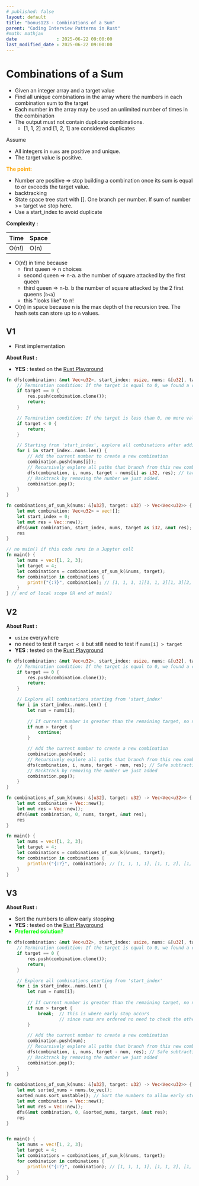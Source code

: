 ```yaml
---
# published: false
layout: default
title: "bonus123 - Combinations of a Sum"
parent: "Coding Interview Patterns in Rust"
#math: mathjax
date               : 2025-06-22 09:00:00
last_modified_date : 2025-06-22 09:00:00
---
```


# Combinations of a Sum

* Given an integer array and a target value
* Find all unique combinations in the array where the numbers in each combination sum to the target
* Each number in the array may be used an unlimited number of times in the combination
* The output must not contain duplicate combinations. 
    * [1, 1, 2] and [1, 2, 1] are considered duplicates

Assume
* All integers in `nums` are positive and unique.
* The target value is positive.



<span style="color:orange"><b>The point:</b></span>

* Number are positive => stop building a combination once its sum is equal to or exceeds the target value.
* backtracking
* State space tree start with []. One branch per number. If sum of number >= target we stop here.
* Use a start_index to avoid duplicate

**Complexity :**

| Time        | Space |
|-------------|-------|
| O(n!)       | O(n)  |

* O(n!) in time because 
    * first queen => n choices
    * second queen => n-a. a the number of square attacked by the first queen
    * third queen => n-b. b the number of square attacked by the 2 first queens (`b<a`)
    * this "looks like" to n!
* O(n) in space because n is the max depth of the recursion tree. The hash sets can store up to `n` values.









<!-- <span style="color:red"><b>TODO : </b></span> 
* Add comments in code -->


<!-- * <span style="color:lime"><b>Preferred solution?</b></span>      -->



## V1

* First implementation

**About Rust :**
* **YES** : tested on the [Rust Playground](https://play.rust-lang.org/)



```rust
fn dfs(combination: &mut Vec<u32>, start_index: usize, nums: &[u32], target: i32, res: &mut Vec<Vec<u32>>) {
    // Termination condition: If the target is equal to 0, we found a combination that sums to 'k'
    if target == 0 {
        res.push(combination.clone());
        return;
    }

    // Termination condition: If the target is less than 0, no more valid combinations can be created by adding to the current combination.
    if target < 0 {
        return;
    }

    // Starting from 'start_index', explore all combinations after adding 'nums[i]'
    for i in start_index..nums.len() {
        // Add the current number to create a new combination
        combination.push(nums[i]);
        // Recursively explore all paths that branch from this new combination
        dfs(combination, i, nums, target - nums[i] as i32, res); // target - nums[i] can be negative
        // Backtrack by removing the number we just added.
        combination.pop();
    }
}

fn combinations_of_sum_k(nums: &[u32], target: u32) -> Vec<Vec<u32>> {
    let mut combination: Vec<u32> = vec![];
    let start_index = 0;
    let mut res = Vec::new();
    dfs(&mut combination, start_index, nums, target as i32, &mut res);
    res
}

// no main() if this code runs in a Jupyter cell
fn main() {
    let nums = vec![1, 2, 3];
    let target = 4;
    let combinations = combinations_of_sum_k(&nums, target);
    for combination in combinations {
        print!("{:?}", combination); // [1, 1, 1, 1][1, 1, 2][1, 3][2, 2]
    }
} // end of local scope OR end of main()

```

## V2

**About Rust :**
* ``usize`` everywhere
* no need to test if ``target < 0`` but still need to test if `nums[i] > target`
* **YES** : tested on the [Rust Playground](https://play.rust-lang.org/)



```rust
fn dfs(combination: &mut Vec<u32>, start_index: usize, nums: &[u32], target: u32, res: &mut Vec<Vec<u32>>) {
    // Termination condition: If the target is equal to 0, we found a combination that sums to 'k'
    if target == 0 {
        res.push(combination.clone());
        return;
    }

    // Explore all combinations starting from 'start_index'
    for i in start_index..nums.len() {
        let num = nums[i];
        
        // If current number is greater than the remaining target, no need to proceed (early stopping)
        if num > target {
            continue;
        }

        // Add the current number to create a new combination
        combination.push(num);
        // Recursively explore all paths that branch from this new combination
        dfs(combination, i, nums, target - num, res); // Safe subtraction: target >= num
        // Backtrack by removing the number we just added
        combination.pop();
    }
}

fn combinations_of_sum_k(nums: &[u32], target: u32) -> Vec<Vec<u32>> {
    let mut combination = Vec::new();
    let mut res = Vec::new();
    dfs(&mut combination, 0, nums, target, &mut res);
    res
}

fn main() {
    let nums = vec![1, 2, 3];
    let target = 4;
    let combinations = combinations_of_sum_k(&nums, target);
    for combination in combinations {
        println!("{:?}", combination); // [1, 1, 1, 1], [1, 1, 2], [1, 3], [2, 2]
    }
}

```

## V3

**About Rust :**
* Sort the numbers to allow early stopping
* **YES** : tested on the [Rust Playground](https://play.rust-lang.org/)
* <span style="color:lime"><b>Preferred solution?</b></span>     



```rust
fn dfs(combination: &mut Vec<u32>, start_index: usize, nums: &[u32], target: u32, res: &mut Vec<Vec<u32>>) {
    // Termination condition: If the target is equal to 0, we found a combination that sums to 'k'
    if target == 0 {
        res.push(combination.clone());
        return;
    }

    // Explore all combinations starting from 'start_index'
    for i in start_index..nums.len() {
        let num = nums[i];
        
        // If current number is greater than the remaining target, no need to proceed (early stopping)
        if num > target {
            break;  // this is where early stop occurs
                    // since nums are ordered no need to check the others (there are > target)
        }

        // Add the current number to create a new combination
        combination.push(num);
        // Recursively explore all paths that branch from this new combination
        dfs(combination, i, nums, target - num, res); // Safe subtraction: target >= num
        // Backtrack by removing the number we just added
        combination.pop();
    }
}

fn combinations_of_sum_k(nums: &[u32], target: u32) -> Vec<Vec<u32>> {
    let mut sorted_nums = nums.to_vec();
    sorted_nums.sort_unstable(); // Sort the numbers to allow early stopping
    let mut combination = Vec::new();
    let mut res = Vec::new();
    dfs(&mut combination, 0, &sorted_nums, target, &mut res);
    res
}


fn main() {
    let nums = vec![1, 2, 3];
    let target = 4;
    let combinations = combinations_of_sum_k(&nums, target);
    for combination in combinations {
        println!("{:?}", combination); // [1, 1, 1, 1], [1, 1, 2], [1, 3], [2, 2]
    }
}

```
